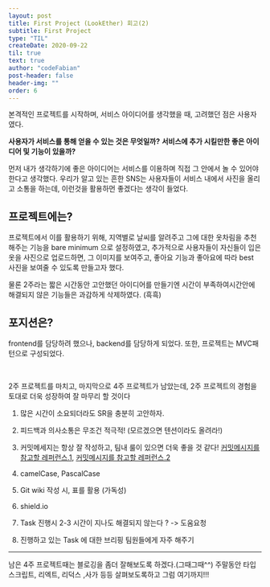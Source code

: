 ```yaml
---
layout: post
title: First Project (LookEther) 회고(2)
subtitle: First Project
type: "TIL"
createDate: 2020-09-22
til: true
text: true
author: "codeFabian"
post-header: false
header-img: ""
order: 6
---
```


본격적인 프로젝트를 시작하며, 서비스 아이디어를 생각했을 때, 고려했던 점은 사용자였다.

**사용자가 서비스를 통해 얻을 수 있는 것은 무엇일까?**
**서비스에 추가 시킬만한 좋은 아이디어 및 기능이 있을까?**

먼저 내가 생각하기에 좋은 아이디어는 서비스를 이용하며 직접 그 안에서 놀 수 있어야한다고 생각했다.
우리가 알고 있는 흔한 SNS는 사용자들이 서비스 내에서 사진을 올리고 소통을 하는데, 이런것을 활용하먼 좋겠다는 생각이 들었다.

## 프로젝트에는?

프로젝트에서 이를 활용하기 위해, 지역별로 날씨를 알려주고 그에 대한 옷차림을 추천해주는 기능을 bare minimum 으로 설정하였고,
추가적으로 사용자들이 자신들이 입은 옷을 사진으로 업로드하면, 그 이미지를 보여주고, 좋아요 기능과 좋아요에 따라 best 사진을 보여줄 수 있도록 만들고자 했다.

물론 2주라는 짧은 시간동안 고안했던 아이디어를 만들기엔 시간이 부족하여시간안에 해결되지 않은 기능들은 과감하게 삭제하였다. (흑흑)

## 포지션은?

frontend를 담당하려 했으나, backend를 담당하게 되었다.
또한, 프로젝트는 MVC패턴으로 구성되었다.

<br>

2주 프로젝트를 마치고, 마지막으로 4주 프로젝트가 남았는데, 2주 프로젝트의 경험을 토대로 더욱 성장하여 잘 마무리 할 것이다

1. 많은 시간이 소요되더라도 SR을 충분히 고안하자.

2. 피드백과 의사소통은 무조건 적극적! (모르겠으면 텐션이라도 올려라!)

3. 커밋메세지는 항상 잘 작성하고, 팀내 룰이 있으면 더욱 좋을 것 같다!
   [커밋메시지를 참고할 레퍼런스.1](https://blog.ull.im/engineering/2019/03/10/logs-on-git.html), [커밋메시지를 참고할 레퍼런스.2](https://meetup.toast.com/posts/106)

4. camelCase, PascalCase

5. Git wiki 작성 시, 표를 활용 (가독성)

6. shield.io

7. Task 진행시 2-3 시간이 지나도 해결되지 않는다 ? -> 도움요청

8. 진행하고 있는 Task 에 대한 브리핑 팀원들에게 자주 해주기

<hr>

남은 4주 프로젝트때는 블로깅을 좀더 잘해보도록 하겠다.(그때그때^^)
주말동안 타입스크립트, 리엑트, 리덕스 ,사가 등등 살펴보도록하고 그럼 여기까지!!!
